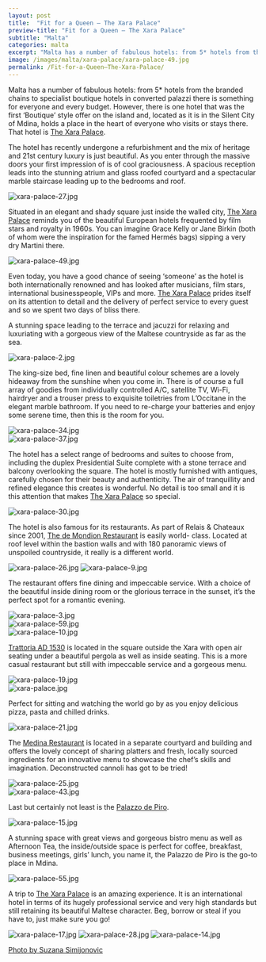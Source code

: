 ```yaml
---
layout: post
title:  "Fit for a Queen – The Xara Palace"
preview-title: "Fit for a Queen – The Xara Palace"
subtitle: "Malta"
categories: malta
excerpt: "Malta has a number of fabulous hotels: from 5* hotels from the branded chains to specialist boutique hotels in converted palazzi there is something for everyone and every budget. However, there is one hotel " 
image: /images/malta/xara-palace/xara-palace-49.jpg
permalink: /Fit-for-a-Queen–The-Xara-Palace/
---
```


Malta has a number of fabulous hotels: from 5* hotels from the branded chains to specialist boutique hotels in converted palazzi there is something for everyone and every budget. However, there is one hotel that was the first ‘Boutique’ style offer on the island and, located as it is in the Silent City of Mdina, holds a place in the heart of everyone who visits or stays there. That hotel is <a href="https://xarapalace.com.mt/" target="_blank">The Xara Palace</a>.

The hotel has recently undergone a refurbishment and the mix of heritage and 21st century luxury is just beautiful. As you enter through the massive doors your first impression of is of cool graciousness. A spacious reception leads into the stunning atrium and glass roofed courtyard and a spectacular marble staircase leading up to the bedrooms and roof.

<img src="{{ '/images/malta/xara-palace/xara-palace-27.jpg' | prepend: SourceUrl }}" alt="xara-palace-27.jpg">

<div class="row no-gutters">
    <div class="col-md-6 col-sm-12">
        <div class="post-left-image" style="background: url(../images/malta/xara-palace/xara-palace-39.jpg) no-repeat; background-size: cover; margin-right: 0.5rem; max-height: 600px !important"></div>
    </div>
    <div class="col-md-6 col-sm-12">
        <div class="post-right-image" style="background: url(../images/malta/xara-palace/xara-palace-20.jpg) no-repeat; background-size: cover; margin-left: 0.5rem; max-height: 600px !important"></div>
    </div>
</div>

Situated in an elegant and shady square just inside the walled city, <a href="https://xarapalace.com.mt/" target="_blank">The Xara Palace</a> reminds you of the beautiful European hotels frequented by film stars and royalty in 1960s. You can imagine Grace Kelly or Jane Birkin (both of whom were the inspiration for the famed Hermés bags) sipping a very dry Martini there.

<img src="{{ '/images/malta/xara-palace/xara-palace-49.jpg' | prepend: SourceUrl }}" alt="xara-palace-49.jpg">

Even today, you have a good chance of seeing ‘someone’ as the hotel is both internationally renowned and has looked after musicians, film stars, international businesspeople, VIPs and more. <a href="https://xarapalace.com.mt/" target="_blank">The Xara Palace</a> prides itself on its attention to detail and the delivery of perfect service to every guest and so we spent two days of bliss there.

<div class="row no-gutters">
    <div class="col-md-6 col-sm-12">
        <div class="post-left-image" style="background: url(../images/malta/xara-palace/xara-palace-1.jpg) no-repeat; background-size: cover; margin-right: 0.5rem; max-height: 600px !important"></div>
    </div>
    <div class="col-md-6 col-sm-12">
        <div class="post-right-image" style="background: url(../images/malta/xara-palace/xara-palace-40.jpg) no-repeat; background-size: cover; margin-left: 0.5rem; max-height: 600px !important"></div>
    </div>
</div>

<div class="row no-gutters">
    <div class="col-md-6 col-sm-12">
        <div class="post-left-image" style="background: url(../images/malta/xara-palace/xara-palace-12.jpg) no-repeat; background-size: cover; margin-right: 0.5rem; max-height: 600px !important"></div>
    </div>
    <div class="col-md-6 col-sm-12">
        <div class="post-right-image" style="background: url(../images/malta/xara-palace/xara-palace-29.jpg) no-repeat; background-size: cover; margin-left: 0.5rem; max-height: 600px !important"></div>
    </div>
</div>

A stunning space leading to the terrace and jacuzzi for relaxing and luxuriating with a gorgeous view of the Maltese countryside as far as the sea.

<img src="{{ '/images/malta/xara-palace/xara-palace-2.jpg' | prepend: SourceUrl }}" alt="xara-palace-2.jpg">

The king-size bed, fine linen and beautiful colour schemes are a lovely hideaway from the sunshine when you come in. There is of course a full array of goodies from individually controlled A/C, satellite TV, Wi-Fi, hairdryer and a trouser press to exquisite toiletries from L’Occitane in the elegant marble bathroom. If you need to re-charge your batteries and enjoy some serene time, then this is the room for you.

<img src="{{ '/images/malta/xara-palace/xara-palace-34.jpg' | prepend: SourceUrl }}" alt="xara-palace-34.jpg">

<div class="row no-gutters">
    <div class="col-md-6 col-sm-12">
        <div class="post-left-image" style="background: url(../images/malta/xara-palace/xara-palace-36.jpg) no-repeat; background-size: cover; margin-right: 0.5rem; max-height: 600px !important"></div>
    </div>
    <div class="col-md-6 col-sm-12">
        <div class="post-right-image" style="background: url(../images/malta/xara-palace/xara-palace-42.jpg) no-repeat; background-size: cover; margin-left: 0.5rem; max-height: 600px !important"></div>
    </div>
</div>

<img src="{{ '/images/malta/xara-palace/xara-palace-37.jpg' | prepend: SourceUrl }}" alt="xara-palace-37.jpg">

<div class="row no-gutters">
    <div class="col-md-6 col-sm-12">
        <div class="post-left-image" style="background: url(../images/malta/xara-palace/xara-palace-32.jpg) no-repeat; background-size: cover; margin-right: 0.5rem; max-height: 600px !important"></div>
    </div>
    <div class="col-md-6 col-sm-12">
        <div class="post-right-image" style="background: url(../images/malta/xara-palace/xara-palace-33.jpg) no-repeat; background-size: cover; margin-left: 0.5rem; max-height: 600px !important"></div>
    </div>
</div>

The hotel has a select range of bedrooms and suites to choose from, including the duplex Presidential Suite complete with a stone terrace and balcony overlooking the square. The hotel is mostly furnished with antiques, carefully chosen for their beauty and authenticity. The air of tranquillity and refined elegance this creates is wonderful. No detail is too small and it is this attention that makes <a href="https://xarapalace.com.mt/" target="_blank">The Xara Palace</a> so special. 

<img src="{{ '/images/malta/xara-palace/xara-palace-30.jpg' | prepend: SourceUrl }}" alt="xara-palace-30.jpg">

The hotel is also famous for its restaurants. As part of Relais & Chateaux since 2001, <a href="https://demondion.com/" target="_blank">The de Mondion Restaurant</a> is easily world- class. Located at roof level within the bastion walls and with 180 panoramic views of unspoiled countryside, it really is a different world.

<img src="{{ '/images/malta/xara-palace/xara-palace-26.jpg' | prepend: SourceUrl }}" alt="xara-palace-26.jpg">

<img src="{{ '/images/malta/xara-palace/xara-palace-9.jpg' | prepend: SourceUrl }}" alt="xara-palace-9.jpg">

<div class="row no-gutters">
    <div class="col-md-6 col-sm-12">
        <div class="post-left-image" style="background: url(../images/malta/xara-palace/xara-palace-51.jpg) no-repeat; background-size: cover; margin-right: 0.5rem; max-height: 600px !important"></div>
    </div>
    <div class="col-md-6 col-sm-12">
        <div class="post-right-image" style="background: url(../images/malta/xara-palace/xara-palace-50.jpg) no-repeat; background-size: cover; margin-left: 0.5rem; max-height: 600px !important"></div>
    </div>
</div>

The restaurant offers fine dining and impeccable service. With a choice of the beautiful inside dining room or the glorious terrace in the sunset, it’s the perfect spot for a romantic evening.

<div class="row no-gutters">
    <div class="col-md-6 col-sm-12">
        <div class="post-left-image" style="background: url(../images/malta/xara-palace/xara-palace-60.jpg) no-repeat; background-size: cover; margin-right: 0.5rem; max-height: 600px !important"></div>
    </div>
    <div class="col-md-6 col-sm-12">
        <div class="post-right-image" style="background: url(../images/malta/xara-palace/xara-palace-61.jpg) no-repeat; background-size: cover; margin-left: 0.5rem; max-height: 600px !important"></div>
    </div>
</div>

<img src="{{ '/images/malta/xara-palace/xara-palace-3.jpg' | prepend: SourceUrl }}" alt="xara-palace-3.jpg">

<div class="row no-gutters">
    <div class="col-md-6 col-sm-12">
        <div class="post-left-image" style="background: url(../images/malta/xara-palace/xara-palace-52.jpg) no-repeat; background-size: cover; margin-right: 0.5rem; max-height: 600px !important"></div>
    </div>
    <div class="col-md-6 col-sm-12">
        <div class="post-right-image" style="background: url(../images/malta/xara-palace/xara-palace-57.jpg) no-repeat; background-size: cover; margin-left: 0.5rem; max-height: 600px !important"></div>
    </div>
</div>

<img src="{{ '/images/malta/xara-palace/xara-palace-59.jpg' | prepend: SourceUrl }}" alt="xara-palace-59.jpg">

<div class="row no-gutters">
    <div class="col-md-6 col-sm-12">
        <div class="post-left-image" style="background: url(../images/malta/xara-palace/xara-palace-45.jpg) no-repeat; background-size: cover; margin-right: 0.5rem; max-height: 600px !important"></div>
    </div>
    <div class="col-md-6 col-sm-12">
        <div class="post-right-image" style="background: url(../images/malta/xara-palace/xara-palace-56.jpg) no-repeat; background-size: cover; margin-left: 0.5rem; max-height: 600px !important"></div>
    </div>
</div>

<img src="{{ '/images/malta/xara-palace/xara-palace-10.jpg' | prepend: SourceUrl }}" alt="xara-palace-10.jpg">

<a href="https://xarapalace.com.mt/dining/trattoria-ad1530/" target="_blank">Trattoria AD 1530</a> is located in the square outside the Xara with open air seating under a beautiful pergola as well as inside seating. This is a more casual restaurant but still with impeccable service and a gorgeous menu.

<img src="{{ '/images/malta/xara-palace/xara-palace-19.jpg' | prepend: SourceUrl }}" alt="xara-palace-19.jpg">

<div class="row no-gutters">
    <div class="col-md-6 col-sm-12">
        <div class="post-left-image" style="background: url(../images/malta/xara-palace/xara-palace-31.jpg) no-repeat; background-size: cover; margin-right: 0.5rem; max-height: 600px !important"></div>
    </div>
    <div class="col-md-6 col-sm-12">
        <div class="post-right-image" style="background: url(../images/malta/xara-palace/xara-palace-58.jpg) no-repeat; background-size: cover; margin-left: 0.5rem; max-height: 600px !important"></div>
    </div>
</div>

<img src="{{ '/images/malta/xara-palace/xara-palace.jpg' | prepend: SourceUrl }}" alt="xara-palace.jpg">

Perfect for sitting and watching the world go by as you enjoy delicious pizza, pasta and chilled drinks.

<div class="row no-gutters">
    <div class="col-md-6 col-sm-12">
        <div class="post-left-image" style="background: url(../images/malta/xara-palace/xara-palace-54.jpg) no-repeat; background-size: cover; margin-right: 0.5rem; max-height: 600px !important"></div>
    </div>
    <div class="col-md-6 col-sm-12">
        <div class="post-right-image" style="background: url(../images/malta/xara-palace/xara-palace-24.jpg) no-repeat; background-size: cover; margin-left: 0.5rem; max-height: 600px !important"></div>
    </div>
</div>

<img src="{{ '/images/malta/xara-palace/xara-palace-21.jpg' | prepend: SourceUrl }}" alt="xara-palace-21.jpg">

The <a href="https://xarapalace.com.mt/dining/the-medina-restaurant/" target="_blank">Medina Restaurant</a> is located in a separate courtyard and building and offers the lovely concept of sharing platters and fresh, locally sourced ingredients for an innovative menu to showcase the chef’s skills and imagination. Deconstructed cannoli has got to be tried!

<img src="{{ '/images/malta/xara-palace/xara-palace-25.jpg' | prepend: SourceUrl }}" alt="xara-palace-25.jpg">

<div class="row no-gutters">
    <div class="col-md-6 col-sm-12">
        <div class="post-left-image" style="background: url(../images/malta/xara-palace/xara-palace-41.jpg) no-repeat; background-size: cover; margin-right: 0.5rem; max-height: 600px !important"></div>
    </div>
    <div class="col-md-6 col-sm-12">
        <div class="post-right-image" style="background: url(../images/malta/xara-palace/xara-palace-53.jpg) no-repeat; background-size: cover; margin-left: 0.5rem; max-height: 600px !important"></div>
    </div>
</div>

<img src="{{ '/images/malta/xara-palace/xara-palace-43.jpg' | prepend: SourceUrl }}" alt="xara-palace-43.jpg">

<div class="row no-gutters">
    <div class="col-md-6 col-sm-12">
        <div class="post-left-image" style="background: url(../images/malta/xara-palace/xara-palace-44.jpg) no-repeat; background-size: cover; margin-right: 0.5rem; max-height: 600px !important"></div>
    </div>
    <div class="col-md-6 col-sm-12">
        <div class="post-right-image" style="background: url(../images/malta/xara-palace/xara-palace-63.jpg) no-repeat; background-size: cover; margin-left: 0.5rem; max-height: 600px !important"></div>
    </div>
</div>

Last but certainly not least is the <a href="https://xarapalace.com.mt/dining/palazzo-de-piro/" target="_blank">Palazzo de Piro</a>.

<img src="{{ '/images/malta/xara-palace/xara-palace-15.jpg' | prepend: SourceUrl }}" alt="xara-palace-15.jpg">

A stunning space with great views and gorgeous bistro menu as well as Afternoon Tea, the inside/outside space is perfect for coffee, breakfast, business meetings, girls’ lunch, you name it, the Palazzo de Piro is the go-to place in Mdina.

<div class="row no-gutters">
    <div class="col-md-6 col-sm-12">
        <div class="post-left-image" style="background: url(../images/malta/xara-palace/xara-palace-18.jpg) no-repeat; background-size: cover; margin-right: 0.5rem; max-height: 600px !important"></div>
    </div>
    <div class="col-md-6 col-sm-12">
        <div class="post-right-image" style="background: url(../images/malta/xara-palace/xara-palace-23.jpg) no-repeat; background-size: cover; margin-left: 0.5rem; max-height: 600px !important"></div>
    </div>
</div>

<img src="{{ '/images/malta/xara-palace/xara-palace-55.jpg' | prepend: SourceUrl }}" alt="xara-palace-55.jpg">

A trip to <a href="https://xarapalace.com.mt/" target="_blank">The Xara Palace</a> is an amazing experience. It is an international hotel in terms of its hugely professional service and very high standards but still retaining its beautiful Maltese character. Beg, borrow or steal if you have to, just make sure you go!

<img src="{{ '/images/malta/xara-palace/xara-palace-17.jpg' | prepend: SourceUrl }}" alt="xara-palace-17.jpg">

<img src="{{ '/images/malta/xara-palace/xara-palace-28.jpg' | prepend: SourceUrl }}" alt="xara-palace-28.jpg">

<img src="{{ '/images/malta/xara-palace/xara-palace-14.jpg' | prepend: SourceUrl }}" alt="xara-palace-14.jpg">

<a href="https://www.instagram.com/simisu__/" target="_blank">Photo by Suzana Simijonovic</a>